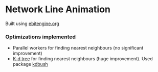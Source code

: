 # Network Line Animation

Built using [ebitengine.org](https://ebitengine.org/)


### Optimizations implemented

- Parallel workers for finding nearest neighbours (no significant improvement)
- [K-d tree](https://en.wikipedia.org/wiki/K-d_tree) for finding nearest neighbours (huge improvement). Used package [kdbush](https://github.com/MadAppGang/kdbush)